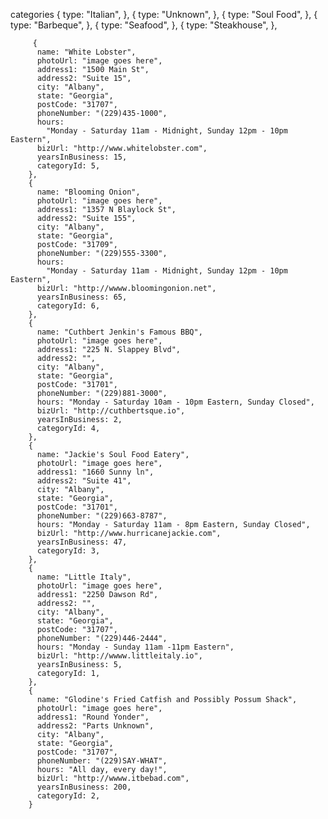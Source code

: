 categories
{
type: "Italian",
},
{
type: "Unknown",
},
{
type: "Soul Food",
},
{
type: "Barbeque",
},
{
type: "Seafood",
},
{
type: "Steakhouse",
},

         {
          name: "White Lobster",
          photoUrl: "image goes here",
          address1: "1500 Main St",
          address2: "Suite 15",
          city: "Albany",
          state: "Georgia",
          postCode: "31707",
          phoneNumber: "(229)435-1000",
          hours:
            "Monday - Saturday 11am - Midnight, Sunday 12pm - 10pm Eastern",
          bizUrl: "http://www.whitelobster.com",
          yearsInBusiness: 15,
          categoryId: 5,
        },
        {
          name: "Blooming Onion",
          photoUrl: "image goes here",
          address1: "1357 N Blaylock St",
          address2: "Suite 155",
          city: "Albany",
          state: "Georgia",
          postCode: "31709",
          phoneNumber: "(229)555-3300",
          hours:
            "Monday - Saturday 11am - Midnight, Sunday 12pm - 10pm Eastern",
          bizUrl: "http://wwww.bloomingonion.net",
          yearsInBusiness: 65,
          categoryId: 6,
        },
        {
          name: "Cuthbert Jenkin's Famous BBQ",
          photoUrl: "image goes here",
          address1: "225 N. Slappey Blvd",
          address2: "",
          city: "Albany",
          state: "Georgia",
          postCode: "31701",
          phoneNumber: "(229)881-3000",
          hours: "Monday - Saturday 10am - 10pm Eastern, Sunday Closed",
          bizUrl: "http://cuthbertsque.io",
          yearsInBusiness: 2,
          categoryId: 4,
        },
        {
          name: "Jackie's Soul Food Eatery",
          photoUrl: "image goes here",
          address1: "1660 Sunny ln",
          address2: "Suite 41",
          city: "Albany",
          state: "Georgia",
          postCode: "31701",
          phoneNumber: "(229)663-8787",
          hours: "Monday - Saturday 11am - 8pm Eastern, Sunday Closed",
          bizUrl: "http://www.hurricanejackie.com",
          yearsInBusiness: 47,
          categoryId: 3,
        },
        {
          name: "Little Italy",
          photoUrl: "image goes here",
          address1: "2250 Dawson Rd",
          address2: "",
          city: "Albany",
          state: "Georgia",
          postCode: "31707",
          phoneNumber: "(229)446-2444",
          hours: "Monday - Sunday 11am -11pm Eastern",
          bizUrl: "http://wwww.littleitaly.io",
          yearsInBusiness: 5,
          categoryId: 1,
        },
        {
          name: "Glodine's Fried Catfish and Possibly Possum Shack",
          photoUrl: "image goes here",
          address1: "Round Yonder",
          address2: "Parts Unknown",
          city: "Albany",
          state: "Georgia",
          postCode: "31707",
          phoneNumber: "(229)SAY-WHAT",
          hours: "All day, every day!",
          bizUrl: "http://wwww.itbebad.com",
          yearsInBusiness: 200,
          categoryId: 2,
        }
